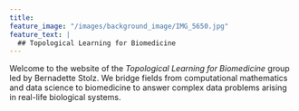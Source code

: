 ```yaml
---
title:
feature_image: "/images/background_image/IMG_5650.jpg"
feature_text: |
  ## Topological Learning for Biomedicine
---
```

Welcome to the website of the *Topological Learning for Biomedicine* group led by Bernadette Stolz. We bridge fields from computational mathematics and data science to biomedicine to answer complex data problems arising in real-life biological systems.
